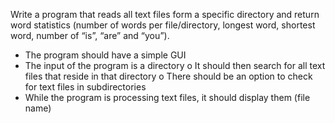 Write a program that reads all text files form a specific directory and return word statistics (number of words 
per file/directory, longest word, shortest word, number of “is”, “are” and “you”).
- The program should have a simple GUI
- The input of the program is a directory
o It should then search for all text files that reside in that directory
o There should be an option to check for text files in subdirectories 
- While the program is processing text files, it should display them (file name)
